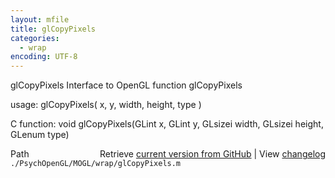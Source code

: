 ```yaml
---
layout: mfile
title: glCopyPixels
categories:
  - wrap
encoding: UTF-8
---
```


glCopyPixels  Interface to OpenGL function glCopyPixels

usage:  glCopyPixels( x, y, width, height, type )

C function:  void glCopyPixels(GLint x, GLint y, GLsizei width, GLsizei height, GLenum type)


<div class="code_header" style="text-align:right;">
  <span style="float:left;">Path&nbsp;&nbsp;</span> <span class="counter">Retrieve <a href=
  "https://raw.github.com/Psychtoolbox-3/Psychtoolbox-3/beta/./PsychOpenGL/MOGL/wrap/glCopyPixels.m">current version from GitHub</a> | View <a href=
  "https://github.com/Psychtoolbox-3/Psychtoolbox-3/commits/beta/./PsychOpenGL/MOGL/wrap/glCopyPixels.m">changelog</a></span>
</div>
<div class="code">
  <code>./PsychOpenGL/MOGL/wrap/glCopyPixels.m</code>
</div>
